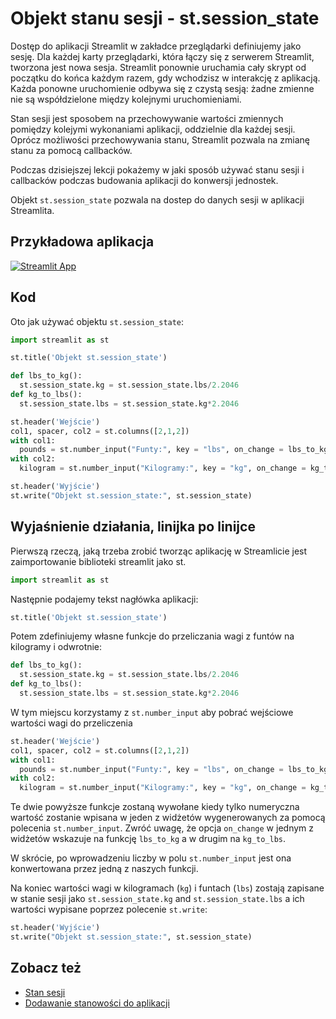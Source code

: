 # Objekt stanu sesji - st.session_state

Dostęp do aplikacji Streamlit w zakładce przeglądarki definiujemy jako sesję. Dla każdej karty przeglądarki, która łączy się z serwerem Streamlit, tworzona jest nowa sesja. Streamlit ponownie uruchamia cały skrypt od początku do końca każdym razem, gdy wchodzisz w interakcję z aplikacją. Każda ponowne uruchomienie odbywa się z czystą sesją: żadne zmienne nie są współdzielone między kolejnymi uruchomieniami.

Stan sesji jest sposobem na przechowywanie wartości zmiennych pomiędzy kolejymi wykonaniami aplikacji, oddzielnie dla każdej sesji.
Oprócz możliwości przechowywania stanu, Streamlit pozwala na zmianę stanu za pomocą callbacków.

Podczas dzisiejszej lekcji pokażemy w jaki sposób używać stanu sesji i callbacków podczas budowania aplikacji do konwersji jednostek.

Objekt `st.session_state` pozwala na dostep do danych sesji w aplikacji Streamlita.

## Przykładowa aplikacja

[![Streamlit App](https://static.streamlit.io/badges/streamlit_badge_black_white.svg)](https://share.streamlit.io/dataprofessor/st.session_state/)

## Kod

Oto jak używać objektu `st.session_state`:
```python
import streamlit as st

st.title('Objekt st.session_state')

def lbs_to_kg():
  st.session_state.kg = st.session_state.lbs/2.2046
def kg_to_lbs():
  st.session_state.lbs = st.session_state.kg*2.2046

st.header('Wejście')
col1, spacer, col2 = st.columns([2,1,2])
with col1:
  pounds = st.number_input("Funty:", key = "lbs", on_change = lbs_to_kg)
with col2:
  kilogram = st.number_input("Kilogramy:", key = "kg", on_change = kg_to_lbs)

st.header('Wyjście')
st.write("Objekt st.session_state:", st.session_state)
```

## Wyjaśnienie działania, linijka po linijce

Pierwszą rzeczą, jaką trzeba zrobić tworząc aplikację w Streamlicie jest zaimportowanie biblioteki streamlit jako st. 
```python
import streamlit as st
```

Następnie podajemy tekst nagłówka aplikacji:
```python
st.title('Objekt st.session_state')
```

Potem zdefiniujemy własne funkcje do przeliczania wagi z funtów na kilogramy i odwrotnie:

```python
def lbs_to_kg():
  st.session_state.kg = st.session_state.lbs/2.2046
def kg_to_lbs():
  st.session_state.lbs = st.session_state.kg*2.2046
```

W tym miejscu korzystamy z `st.number_input` aby pobrać wejściowe wartości wagi do przeliczenia
```python
st.header('Wejście')
col1, spacer, col2 = st.columns([2,1,2])
with col1:
  pounds = st.number_input("Funty:", key = "lbs", on_change = lbs_to_kg)
with col2:
  kilogram = st.number_input("Kilogramy:", key = "kg", on_change = kg_to_lbs)
```

Te dwie powyższe funkcje zostaną wywołane kiedy tylko numeryczna wartość zostanie wpisana w jeden z widżetów wygenerowanych za pomocą polecenia `st.number_input`. Zwróć uwagę, że opcja `on_change` w jednym z widżetów wskazuje na funkcję `lbs_to_kg` a w drugim na `kg_to_lbs`.

W skrócie, po wprowadzeniu liczby w polu `st.number_input` jest ona konwertowana przez jedną z naszych funkcji.

Na koniec wartości wagi w kilogramach (`kg`) i funtach (`lbs`) zostają zapisane w stanie sesji jako `st.session_state.kg` and `st.session_state.lbs` a ich wartości wypisane poprzez polecenie `st.write`:

```python
st.header('Wyjście')
st.write("Objekt st.session_state:", st.session_state)
```

## Zobacz też
- [Stan sesji](https://docs.streamlit.io/library/api-reference/session-state)
- [Dodawanie stanowości do aplikacji](https://docs.streamlit.io/library/advanced-features/session-state)
